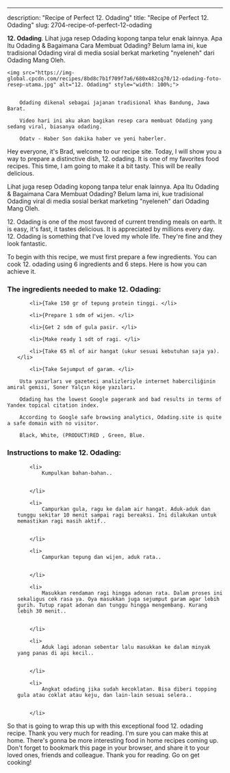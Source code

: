 ---
description: "Recipe of Perfect 12. Odading"
title: "Recipe of Perfect 12. Odading"
slug: 2704-recipe-of-perfect-12-odading

<p>
	<strong>12. Odading</strong>. 
	Lihat juga resep Odading kopong tanpa telur enak lainnya. Apa Itu Odading &amp; Bagaimana Cara Membuat Odading? Belum lama ini, kue tradisional Odading viral di media sosial berkat marketing &#34;nyeleneh&#34; dari Odading Mang Oleh.
</p>
<p>
	
	<img src="https://img-global.cpcdn.com/recipes/8bd8c7b1f709f7a6/680x482cq70/12-odading-foto-resep-utama.jpg" alt="12. Odading" style="width: 100%;">
	
	
		Odading dikenal sebagai jajanan tradisional khas Bandung, Jawa Barat.
	
		Video hari ini aku akan bagikan resep cara membuat Odading yang sedang viral, biasanya odading.
	
		Odatv - Haber Son dakika haber ve yeni haberler.
	
</p>
<p>
	Hey everyone, it's Brad, welcome to our recipe site. Today, I will show you a way to prepare a distinctive dish, 12. odading. It is one of my favorites food recipes. This time, I am going to make it a bit tasty. This will be really delicious.
</p>
	
<p>
	Lihat juga resep Odading kopong tanpa telur enak lainnya. Apa Itu Odading &amp; Bagaimana Cara Membuat Odading? Belum lama ini, kue tradisional Odading viral di media sosial berkat marketing &#34;nyeleneh&#34; dari Odading Mang Oleh.
</p>
<p>
	12. Odading is one of the most favored of current trending meals on earth. It is easy, it's fast, it tastes delicious. It is appreciated by millions every day. 12. Odading is something that I've loved my whole life. They're fine and they look fantastic.
</p>

<p>
To begin with this recipe, we must first prepare a few ingredients. You can cook 12. odading using 6 ingredients and 6 steps. Here is how you can achieve it.
</p>

<h3>The ingredients needed to make 12. Odading:</h3>

<ol>
	
		<li>{Take 150 gr of tepung protein tinggi. </li>
	
		<li>{Prepare 1 sdm of wijen. </li>
	
		<li>{Get 2 sdm of gula pasir. </li>
	
		<li>{Make ready 1 sdt of ragi. </li>
	
		<li>{Take 65 ml of air hangat (ukur sesuai kebutuhan saja ya). </li>
	
		<li>{Take Sejumput of garam. </li>
	
</ol>
<p>
	
		Usta yazarları ve gazeteci analizleriyle internet haberciliğinin amiral gemisi, Soner Yalçın köşe yazıları.
	
		Odading has the lowest Google pagerank and bad results in terms of Yandex topical citation index.
	
		According to Google safe browsing analytics, Odading.site is quite a safe domain with no visitor.
	
		Black, White, (PRODUCT)RED , Green, Blue.
	
</p>

<h3>Instructions to make 12. Odading:</h3>

<ol>
	
		<li>
			Kumpulkan bahan-bahan..
			
			
		</li>
	
		<li>
			Campurkan gula, ragu ke dalam air hangat. Aduk-aduk dan tunggu sekitar 10 menit sampai ragi bereaksi. Ini dilakukan untuk memastikan ragi masih aktif..
			
			
		</li>
	
		<li>
			Campurkan tepung dan wijen, aduk rata..
			
			
		</li>
	
		<li>
			Masukkan rendaman ragi hingga adonan rata. Dalam proses ini sekaligus cek rasa ya. Oya masukkan juga sejumput garam agar lebih gurih. Tutup rapat adonan dan tunggu hingga mengembang. Kurang lebih 30 menit..
			
			
		</li>
	
		<li>
			Aduk lagi adonan sebentar lalu masukkan ke dalam minyak yang panas di api kecil..
			
			
		</li>
	
		<li>
			Angkat odading jika sudah kecoklatan. Bisa diberi topping gula atau coklat atau keju, dan lain-lain sesuai selera..
			
			
		</li>
	
</ol>

<p>
	
</p>

<p>
	So that is going to wrap this up with this exceptional food 12. odading recipe. Thank you very much for reading. I'm sure you can make this at home. There's gonna be more interesting food in home recipes coming up. Don't forget to bookmark this page in your browser, and share it to your loved ones, friends and colleague. Thank you for reading. Go on get cooking!
</p>
